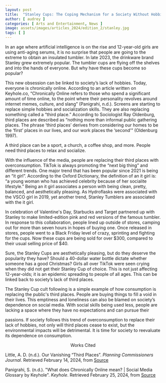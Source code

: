 ```yaml
---
layout: post
title:  "Stanley Cups: The Coping Mechanism for a Society Without Hobbies"
author: [ audrey ]
categories: [ Arts and Entertainment, News ]
image: assets/images/articles_2024/edition_2/stanley.jpg
tags: [ ]
---
```

In an age where artificial intelligence is on the rise and 12-year-old girls are using anti-aging serums, it is no surprise that people are going to the extreme to obtain an insulated tumbler. In late 2023, the drinkware brand Stanley grew extremely popular. The tumbler cups are flying off the shelves and into the hands of everyone. But why have these cups become so popular?

This new obsession can be linked to society’s lack of hobbies. Today, everyone is chronically online. According to an article written on Keyhole.co, “Chronically Online refers to those who spend a significant amount of time online, to the point where their personality revolves around internet memes, culture, and slang” (Panigrahi, n.d.). Screens are starting to replace simple hobbies and socialization skills. They are also replacing something called a “third place.” According to Sociologist Ray Oldenburg, third places are described as “nothing more than informal public gathering places. The phrase ‘third places’ derives from considering our homes to be the ‘first’ places in our lives, and our work places the ‘second’” (Oldenburg 1997).

A third place can be a sport, a church, a coffee shop, and more. People need third places to relax and socialize.

With the influence of the media, people are replacing their third places with overconsumption. TikTok is always promoting the “next big thing” and different trends. One major trend that has been popular since 2021 is being an “it girl”. According to the Oxford Dictionary, the definition of an it girl is: “a young woman who has achieved celebrity because of her socialite lifestyle.” Being an it girl associates a person with being clean, pretty, balanced, and aesthetically pleasing. As Hydroflasks were associated with the VSCO girl in 2019, yet another trend, Stanley Tumblers are associated with the it girl.

In celebration of Valentine's Day, Starbucks and Target partnered up with Stanley to make limited-edition pink and red versions of the famous tumbler. In response to this collaboration, people lined up outside of stores, camping out for more than seven hours in hopes of buying one. Once released in stores, people went to a Black Friday level of crazy, sprinting and fighting for the cups. Now these cups are being sold for over $300, compared to their usual selling price of $40.

Sure, the Stanley Cups are aesthetically pleasing, but do they deserve the popularity they have? Should a 40-dollar water bottle dictate whether someone has a good Christmas? Girls all over TikTok were seen crying when they did not get their Stanley Cup of choice. This is not just affecting 12-year-olds; it is an epidemic spreading to people of all ages. This can be linked back to society’s lack of third places.

The Stanley Cup cult following is a simple example of how consumption is replacing the public's third places. People are buying things to fill a void in their lives. This emptiness and loneliness can also be blamed on society’s dependence on social media. With social skills being used less, people are lacking a space where they have no expectations and can pursue their

passions. If society follows this trend of overconsumption to replace their lack of hobbies, not only will third places cease to exist, but the environmental impacts will be detrimental. It is time for society to reevaluate its dependence on consumption.

<center>Works Cited</center> 

Little, A. D. (n.d.). Our Vanishing “Third Places”. *Planning Commissioners Journal*. Retrieved February 14, 2024, from [Source](https://plannersweb.com/wp-content/uploads/1997/01/184.pdf)

Panigrahi, S. (n.d.). "What does Chronically Online mean? | Social Media Glossary by Keyhole". *Keyhole*. Retrieved February 25, 2024, from [Source](https://keyhole.co/social-media-glossary/chronically-online/)